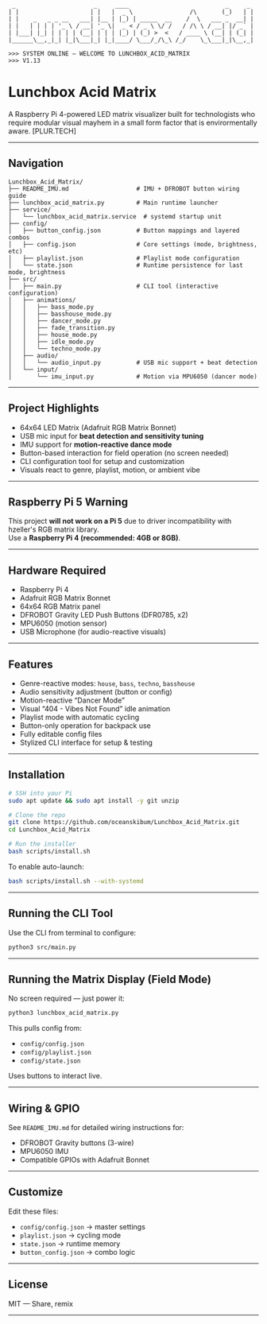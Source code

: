 
```
 _                      _     ____                           _     _ 
| |                    | |   |  _ \                /\       (_)   | |
| |    _   _ _ __   ___| |__ | |_) | _____  __    /  \   ___ _  __| |
| |   | | | | '_ \ / __| '_ \|  _ < / _ \ \/ /   / /\ \ / __| |/ _` |
| |___| |_| | | | | (__| | | | |_) | (_) >  <   / ____ \ (__| | (_| |
|______\__,_|_| |_|\___|_| |_|____/ \___/_/\_\ /_/    \_\___|_|\__,_|

>>> SYSTEM ONLINE — WELCOME TO LUNCHBOX_ACID_MATRIX 
>>> V1.13   
```

# Lunchbox Acid Matrix

A Raspberry Pi 4-powered LED matrix visualizer built for technologists who require modular visual mayhem in a small form factor that is envirormentally aware. [PLUR.TECH]

---

## Navigation
```
Lunchbox_Acid_Matrix/
├── README_IMU.md                   # IMU + DFROBOT button wiring guide
├── lunchbox_acid_matrix.py         # Main runtime launcher
├── service/
│   └── lunchbox_acid_matrix.service  # systemd startup unit
├── config/
│   ├── button_config.json          # Button mappings and layered combos
│   ├── config.json                 # Core settings (mode, brightness, etc)
│   ├── playlist.json               # Playlist mode configuration
│   └── state.json                  # Runtime persistence for last mode, brightness
├── src/
│   ├── main.py                     # CLI tool (interactive configuration)
│   ├── animations/
│   │   ├── bass_mode.py
│   │   ├── basshouse_mode.py
│   │   ├── dancer_mode.py
│   │   ├── fade_transition.py
│   │   ├── house_mode.py
│   │   ├── idle_mode.py
│   │   └── techno_mode.py
│   ├── audio/
│   │   └── audio_input.py          # USB mic support + beat detection
│   └── input/
│       └── imu_input.py            # Motion via MPU6050 (dancer mode)
```
---

## Project Highlights
- 64x64 LED Matrix (Adafruit RGB Matrix Bonnet)
- USB mic input for **beat detection and sensitivity tuning**
- IMU support for **motion-reactive dance mode**
- Button-based interaction for field operation (no screen needed)
- CLI configuration tool for setup and customization
- Visuals react to genre, playlist, motion, or ambient vibe

---

## Raspberry Pi 5 Warning
This project **will not work on a Pi 5** due to driver incompatibility with hzeller's RGB matrix library.  
Use a **Raspberry Pi 4 (recommended: 4GB or 8GB)**.

---

## Hardware Required
- Raspberry Pi 4
- Adafruit RGB Matrix Bonnet
- 64x64 RGB Matrix panel
- DFROBOT Gravity LED Push Buttons (DFR0785, x2)
- MPU6050 (motion sensor)
- USB Microphone (for audio-reactive visuals)

---

## Features
- Genre-reactive modes: `house`, `bass`, `techno`, `basshouse`
- Audio sensitivity adjustment (button or config)
- Motion-reactive “Dancer Mode”
- Visual “404 - Vibes Not Found” idle animation
- Playlist mode with automatic cycling
- Button-only operation for backpack use
- Fully editable config files
- Stylized CLI interface for setup & testing

---

## Installation
```bash
# SSH into your Pi
sudo apt update && sudo apt install -y git unzip

# Clone the repo
git clone https://github.com/oceanskibum/Lunchbox_Acid_Matrix.git
cd Lunchbox_Acid_Matrix

# Run the installer
bash scripts/install.sh
```

To enable auto-launch:
```bash
bash scripts/install.sh --with-systemd
```

---

## Running the CLI Tool
Use the CLI from terminal to configure:
```bash
python3 src/main.py
```

---

## Running the Matrix Display (Field Mode)
No screen required — just power it:
```bash
python3 lunchbox_acid_matrix.py
```

This pulls config from:
- `config/config.json`
- `config/playlist.json`
- `config/state.json`

Uses buttons to interact live.

---

## Wiring & GPIO
See `README_IMU.md` for detailed wiring instructions for:
- DFROBOT Gravity buttons (3-wire)
- MPU6050 IMU
- Compatible GPIOs with Adafruit Bonnet

---

## Customize
Edit these files:
- `config/config.json` → master settings
- `playlist.json` → cycling mode
- `state.json` → runtime memory
- `button_config.json` → combo logic

---

## License
MIT — Share, remix

---


